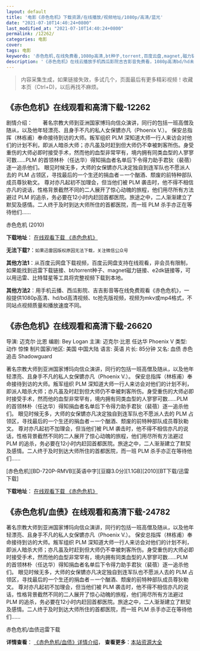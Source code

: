 ```yaml
---
layout: default
title: '电影《赤色危机》下载资源/在线播放/视频地址/1080p/高清/蓝光'
date: "2021-07-10T14:40:24+0800"
last_modified_at: "2021-07-10T14:40:24+0800"
permalink: /12262/
categories: 电影
cover:
tags: 电影
keywords: '赤色危机,在线免费看,1080p高清,bt种子,torrent,百度云盘,magnet,磁力链,迅雷下载资源'
description: '《赤色危机》在线云播放手机西瓜影院吉吉影音免费看，1080p高清bd/hd未删减完整版和tc抢先枪版，mkv/mp4格式，附带bt/torrent种子、magnet/磁力链、百度云盘、网盘资源迅雷下载链接'
---
```


>内容采集生成，如果链接失效，多试几个，页面最后有更多精彩视频！收藏本页（Ctrl+D)，以后再找不麻烦。


## 《赤色危机》在线观看和高清下载-12262

剧情介绍：　　著名宗教大师到亚洲国家博玛向信众演讲，同行的包括一班高僧及随从，以及他年轻漂亮、且身手不凡的私人女保镳亦凡（Phoenix V.）。 保安总指挥（林栋甫）奉命接待到访的大师。叛军组织 PLM 深知道大师一行人来访会对他们的计划不利，即派人暗杀大师；亦凡虽及时赶到但大师仍不幸被刺客所伤。身受重伤的大师必即时接受手术，然而他的血型非常罕有，境内拥有同类血型的人寥寥可数……PLM 的首领林朴（任达华）得知捐血者名单后下令得力助手君狄（裴蓓）逐一追杀他们。 眼见时候无多，大师的女保镳亦凡决定独自到连军队也不愿派人去的 PLM 占领区，寻找最后的一个生还的捐血者－一个酗酒、颓废的前特种部队成员尊狄勒文。 尊对亦凡起初不加理会，但当他们被 PLM 袭击时，他不得不相信亦凡的说话，性格背景截然不同的二人展开了惊心动魄的旅程，他们用尽所有方法避过 PLM 的追杀，务必要在12小时内赶回首都医院。旅途之中，二人渐渐建立了默契及感情。二人终于及时到达大师所住的首都医院，而一班 PLM 杀手亦正在等待他们……


赤色危机 (2010)

**下载地址**： [在线观看下载 《赤色危机》](https://www.btbtdy.me/btdy/dy7100.html) 


**无法下载?**：`如果迅雷因版权原因无法下载，关注微信公众号 `

**其他方法1**：从百度云网盘下载视频，百度云网盘支持在线观看，非会员有限制，如果能找到迅雷下载链接、bt/torrent种子、magnet磁力链接、e2dk链接等，可以用迅雷、比特彗星等工具将完整视频下载到本地。

**其他方法2**：用手机云播、西瓜影院、吉吉影音等在线免费观看《赤色危机》，一般提供1080p高清、hd/bd高清视频、tc抢先版视频，视频为mkv或mp4格式，不同站点视频质量和播放速度不同。


## 《赤色危机》在线观看和高清下载-26620

导演: 迈克尔·比恩 编剧: Bey Logan 主演: 迈克尔·比恩 任达华 Phoenix V 类型: 动作 惊悚 制片国家/地区: 美国 中国大陆 语言: 英语 片长: 85分钟 又名: 血债 赤色追击 Shadowguard

著名宗教大师到亚洲国家博玛向信众演讲，同行的包括一班高僧及随从，以及他年轻漂亮、且身手不凡的私人女保镳亦凡（Phoenix V.）。 保安总指挥（林栋甫）奉命接待到访的大师。叛军组织 PLM 深知道大师一行人来访会对他们的计划不利，即派人暗杀大师；亦凡虽及时赶到但大师仍不幸被刺客所伤。身受重伤的大师必即时接受手术，然而他的血型非常罕有，境内拥有同类血型的人寥寥可数……PLM 的首领林朴（任达华）得知捐血者名单后下令得力助手君狄（裴蓓）逐一追杀他们。 眼见时候无多，大师的女保镳亦凡决定独自到连军队也不愿派人去的 PLM 占领区，寻找最后的一个生还的捐血者－一个酗酒、颓废的前特种部队成员尊狄勒文。 尊对亦凡起初不加理会，但当他们被 PLM 袭击时，他不得不相信亦凡的说话，性格背景截然不同的二人展开了惊心动魄的旅程，他们用尽所有方法避过 PLM 的追杀，务必要在12小时内赶回首都医院。旅途之中，二人渐渐建立了默契及感情。二人终于及时到达大师所住的首都医院，而一班 PLM 杀手亦正在等待他们……


[赤色危机][BD-720P-RMVB][英语中字][豆瓣3.0分][1.1GB][2010][BT下载/迅雷下载]

**下载地址**： [在线观看下载 《赤色危机》](https://www.btdx8.com/torrent/the_blood_bond_2010.html) 


## 《赤色危机/血债》在线观看和高清下载-24782

著名宗教大师到亚洲国家博玛向信众演讲，同行的包括一班高僧及随从，以及他年轻漂亮、且身手不凡的私人女保镳亦凡（Phoenix V.）。 保安总指挥（林栋甫）奉命接待到访的大师。叛军组织 PLM 深知道大师一行人来访会对他们的计划不利，即派人暗杀大师；亦凡虽及时赶到但大师仍不幸被刺客所伤。身受重伤的大师必即时接受手术，然而他的血型非常罕有，境内拥有同类血型的人寥寥可数&hellip;…PLM 的首领林朴（任达华）得知捐血者名单后下令得力助手君狄（裴蓓）逐一追杀他们。 眼见时候无多，大师的女保镳亦凡决定独自到连军队也不愿派人去的 PLM 占领区，寻找最后的一个生还的捐血者－一个酗酒、颓废的前特种部队成员尊狄勒文。 尊对亦凡起初不加理会，但当他们被 PLM 袭击时，他不得不相信亦凡的说话，性格背景截然不同的二人展开了惊心动魄的旅程，他们用尽所有方法避过 PLM 的追杀，务必要在12小时内赶回首都医院。旅途之中，二人渐渐建立了默契及感情。二人终于及时到达大师所住的首都医院，而一班 PLM 杀手亦正在等待他们……


赤色危机/血债迅雷下载

**详情查看**： [《赤色危机/血债》详情介绍](/movie/24782/)， **查看更多**：[本站资源大全](/movie/t/all/)

